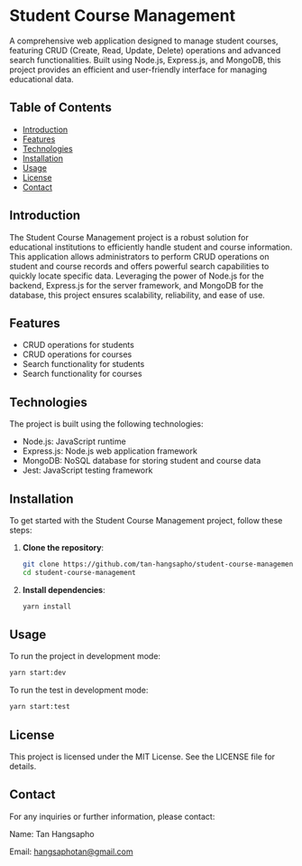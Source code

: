 # Student Course Management

A comprehensive web application designed to manage student courses, featuring CRUD (Create, Read, Update, Delete) operations and advanced search functionalities. Built using Node.js, Express.js, and MongoDB, this project provides an efficient and user-friendly interface for managing educational data.

## Table of Contents

- [Introduction](#introduction)
- [Features](#features)
- [Technologies](#technologies)
- [Installation](#installation)
- [Usage](#usage)
- [License](#license)
- [Contact](#contact)

## Introduction

The Student Course Management project is a robust solution for educational institutions to efficiently handle student and course information. This application allows administrators to perform CRUD operations on student and course records and offers powerful search capabilities to quickly locate specific data. Leveraging the power of Node.js for the backend, Express.js for the server framework, and MongoDB for the database, this project ensures scalability, reliability, and ease of use.

## Features

- CRUD operations for students
- CRUD operations for courses
- Search functionality for students
- Search functionality for courses

## Technologies

The project is built using the following technologies:
- Node.js: JavaScript runtime
- Express.js: Node.js web application framework
- MongoDB: NoSQL database for storing student and course data
- Jest: JavaScript testing framework

## Installation

To get started with the Student Course Management project, follow these steps:

1. **Clone the repository**:
    ```sh
    git clone https://github.com/tan-hangsapho/student-course-management.git
    cd student-course-management
    ```

2. **Install dependencies**:
    ```sh
    yarn install
    ```

## Usage

To run the project in development mode:
```sh
yarn start:dev
```
To run the test in development mode:
```sh
yarn start:test
```
## License

This project is licensed under the MIT License. See the LICENSE file for details.

## Contact

For any inquiries or further information, please contact:

Name: Tan Hangsapho

Email: hangsaphotan@gmail.com
